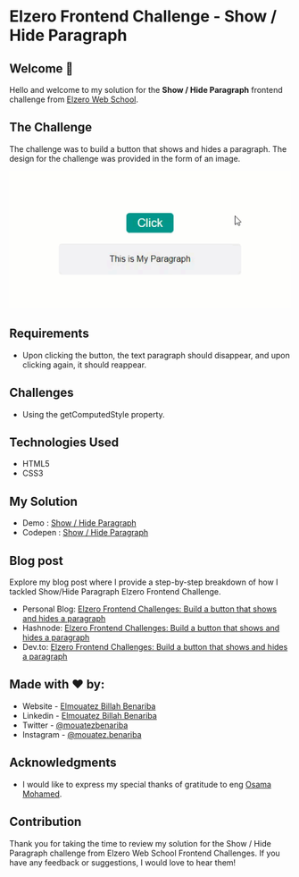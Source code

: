 # Elzero Frontend Challenge - Show / Hide Paragraph

## Welcome 👋

Hello and welcome to my solution for the **Show / Hide Paragraph** frontend challenge from [Elzero Web School](https://elzero.org/category/challenges/front-end-challenges/).

## The Challenge

The challenge was to build a button that shows and hides a paragraph. The design for the challenge was provided in the form of an image.

![Show / Hide Paragraph](images/task-show-hide-paragraph.gif)

## Requirements

- Upon clicking the button, the text paragraph should disappear, and upon clicking again, it should reappear.

## Challenges

- Using the getComputedStyle property.

## Technologies Used

- HTML5
- CSS3

## My Solution

- Demo : [Show / Hide Paragraph](https://mouatezbenariba.github.io/Elzero-Frontend-Challenges/show-hide-paragraph/)
- Codepen : [Show / Hide Paragraph](https://codepen.io/mouatezbenariba/pen/poxBvga/)

## Blog post

Explore my blog post where I provide a step-by-step breakdown of how I tackled Show/Hide Paragraph Elzero Frontend Challenge.

- Personal Blog: [Elzero Frontend Challenges: Build a button that shows and hides a paragraph](https://blog.mouatezbenariba.me/blog/en/2023-05-27-build-a-button-that-shows-and-hides-a-paragraph-elzero-frontend-challenges/i)
- Hashnode: [Elzero Frontend Challenges: Build a button that shows and hides a paragraph](https://hashnode.mouatezbenariba.me/build-a-button-that-shows-and-hides-a-paragraph-elzero-frontend-challenges)
- Dev.to: [Elzero Frontend Challenges: Build a button that shows and hides a paragraph](https://dev.to/mouatezbenariba/elzero-frontend-challenges-build-a-button-that-shows-and-hides-a-paragraph-4b2f)

## Made with ❤ by:

- Website - [Elmouatez Billah Benariba](https://www.mouatezbenariba.me/)
- Linkedin - [Elmouatez Billah Benariba](https://www.linkedin.com/in/mouatezbenariba/)
- Twitter - [@mouatezbenariba](https://twitter.com/mouatezbenariba)
- Instagram - [@mouatez.benariba](https://www.instagram.com/mouatez.benariba/)

## Acknowledgments

- I would like to express my special thanks of gratitude to eng [Osama Mohamed](https://github.com/OsamaElzero).

## Contribution

Thank you for taking the time to review my solution for the Show / Hide Paragraph challenge from Elzero Web School Frontend Challenges. If you have any feedback or suggestions, I would love to hear them!
